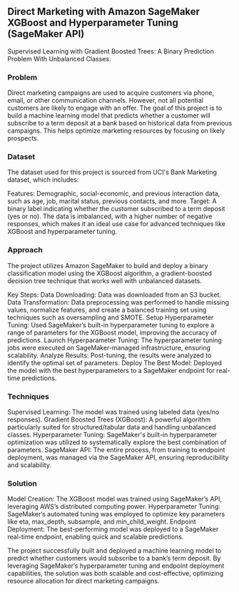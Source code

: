 ## Direct Marketing with Amazon SageMaker XGBoost and Hyperparameter Tuning (SageMaker API)
Supervised Learning with Gradient Boosted Trees: A Binary Prediction Problem With Unbalanced Classes.

### Problem
Direct marketing campaigns are used to acquire customers via phone, email, or other communication channels. However, not all potential customers are likely to engage with an offer. The goal of this project is to build a machine learning model that predicts whether a customer will subscribe to a term deposit at a bank based on historical data from previous campaigns. This helps optimize marketing resources by focusing on likely prospects.

### Dataset
The dataset used for this project is sourced from UCI's Bank Marketing dataset, which includes:

Features: Demographic, social-economic, and previous interaction data, such as age, job, marital status, previous contacts, and more.
Target: A binary label indicating whether the customer subscribed to a term deposit (yes or no).
The data is imbalanced, with a higher number of negative responses, which makes it an ideal use case for advanced techniques like XGBoost and hyperparameter tuning.

### Approach
The project utilizes Amazon SageMaker to build and deploy a binary classification model using the XGBoost algorithm, a gradient-boosted decision tree technique that works well with unbalanced datasets.

Key Steps:
Data Downloading: Data was downloaded from an S3 bucket.
Data Transformation: Data preprocessing was performed to handle missing values, normalize features, and create a balanced training set using techniques such as oversampling and SMOTE.
Setup Hyperparameter Tuning: Used SageMaker’s built-in hyperparameter tuning to explore a range of parameters for the XGBoost model, improving the accuracy of predictions.
Launch Hyperparameter Tuning: The hyperparameter tuning jobs were executed on SageMaker-managed infrastructure, ensuring scalability.
Analyze Results: Post-tuning, the results were analyzed to identify the optimal set of parameters.
Deploy The Best Model: Deployed the model with the best hyperparameters to a SageMaker endpoint for real-time predictions.

### Techniques
Supervised Learning: The model was trained using labeled data (yes/no responses).
Gradient Boosted Trees (XGBoost): A powerful algorithm particularly suited for structured/tabular data and handling unbalanced classes.
Hyperparameter Tuning: SageMaker's built-in hyperparameter optimization was utilized to systematically explore the best combination of parameters.
SageMaker API: The entire process, from training to endpoint deployment, was managed via the SageMaker API, ensuring reproducibility and scalability.

### Solution
Model Creation: The XGBoost model was trained using SageMaker’s API, leveraging AWS’s distributed computing power.
Hyperparameter Tuning: SageMaker’s automated tuning was employed to optimize key parameters like eta, max_depth, subsample, and min_child_weight.
Endpoint Deployment: The best-performing model was deployed to a SageMaker real-time endpoint, enabling quick and scalable predictions.

The project successfully built and deployed a machine learning model to predict whether customers would subscribe to a bank’s term deposit. By leveraging SageMaker’s hyperparameter tuning and endpoint deployment capabilities, the solution was both scalable and cost-effective, optimizing resource allocation for direct marketing campaigns.